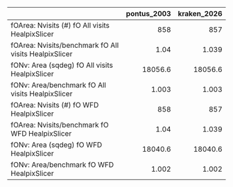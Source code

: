 |                                                       |   pontus_2003 |   kraken_2026 |
|:------------------------------------------------------|--------------:|--------------:|
| fOArea: Nvisits (#) fO All visits HealpixSlicer       |       858     |       857     |
| fOArea: Nvisits/benchmark fO All visits HealpixSlicer |         1.04  |         1.039 |
| fONv: Area (sqdeg) fO All visits HealpixSlicer        |     18056.6   |     18056.6   |
| fONv: Area/benchmark fO All visits HealpixSlicer      |         1.003 |         1.003 |
| fOArea: Nvisits (#) fO WFD HealpixSlicer              |       858     |       857     |
| fOArea: Nvisits/benchmark fO WFD HealpixSlicer        |         1.04  |         1.039 |
| fONv: Area (sqdeg) fO WFD HealpixSlicer               |     18040.6   |     18040.6   |
| fONv: Area/benchmark fO WFD HealpixSlicer             |         1.002 |         1.002 |
